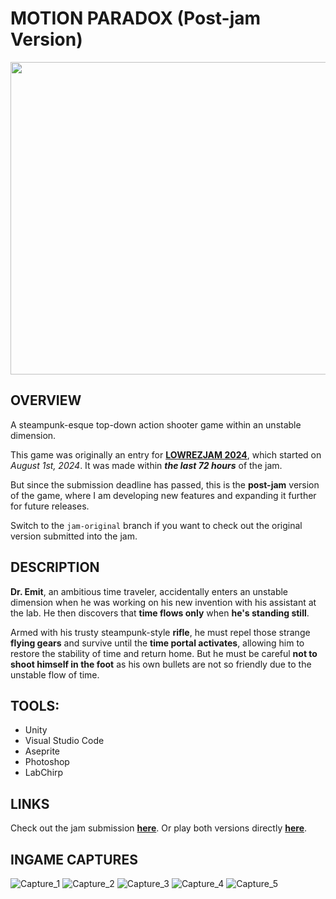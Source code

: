 # MOTION PARADOX (Post-jam Version)

<p align="center">
  <img src="Ingame_Captures/Cover_Art.png" width="630" height="500">
</p>

## OVERVIEW
A steampunk-esque top-down action shooter game within an unstable dimension.

This game was originally an entry for [__LOWREZJAM 2024__](https://itch.io/jam/lowrezjam-2024), which started on _August 1st, 2024_. It was made within ___the last 72 hours___ of the jam.

But since the submission deadline has passed, this is the __post-jam__ version of the game, where I am developing new features and expanding it further for future releases.

Switch to the `jam-original` branch if you want to check out the original version submitted into the jam.

## DESCRIPTION
__Dr. Emit__, an ambitious time traveler, accidentally enters an unstable dimension when he was working on his new invention with his assistant at the lab. He then discovers that __time flows only__ when __he's standing still__.

Armed with his trusty steampunk-style __rifle__, he must repel those strange __flying gears__ and survive until the __time portal activates__, allowing him to restore the stability of time and return home. But he must be careful __not to shoot himself in the foot__ as his own bullets are not so friendly due to the unstable flow of time.

## TOOLS:
- Unity
- Visual Studio Code
- Aseprite
- Photoshop
- LabChirp

## LINKS
Check out the jam submission [__here__](https://itch.io/jam/lowrezjam-2024/rate/2898745). Or play both versions directly [__here__](https://constance012.itch.io/motion-paradox).

## INGAME CAPTURES
![Capture_1](Ingame_Captures/Capture_1.png)
![Capture_2](Ingame_Captures/Capture_2.png)
![Capture_3](Ingame_Captures/Capture_3.png)
![Capture_4](Ingame_Captures/Capture_4.png)
![Capture_5](Ingame_Captures/Capture_5.png)